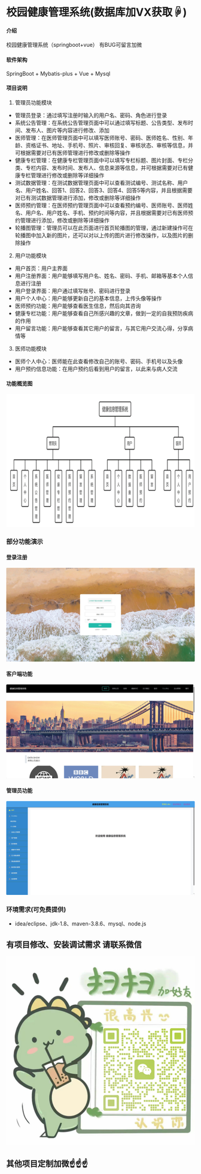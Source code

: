 # 校园健康管理系统(数据库加VX获取☟)

#### 介绍
校园健康管理系统（springboot+vue）
有BUG可留言加微

#### 软件架构
SpringBoot + Mybatis-plus + Vue + Mysql


#### 项目说明

1.  管理员功能模块
- 管理员登录：通过填写注册时输入的用户名、密码、角色进行登录
- 系统公告管理：在系统公告管理页面中可以通过填写标题、公告类型、发布时间、发布人、图片等内容进行修改、添加
- 医师管理：在医师管理页面中可以填写医师账号、密码、医师姓名、性别、年龄、资格证书、地址、手机号、照片、审核回复、审核状态、审核等信息，并可根据需要对已有医师管理进行修改或删除等操作
- 健康专栏管理：在健康专栏管理页面中可以填写专栏标题、图片封面、专栏分类、专栏内容、发布时间、发布人、信息来源等信息，并可根据需要对已有健康专栏管理进行修改或删除等详细操作
- 测试数据管理：在测试数据管理页面中可以查看测试编号、测试名称、用户名、用户姓名、回答1、回答2、回答3、回答4、回答5等内容，并且根据需要对已有测试数据管理进行添加，修改或删除等详细操作
- 医师预约管理：在医师预约管理页面中可以查看预约编号、医师账号、医师姓名、用户名、用户姓名、手机、预约时间等内容，并且根据需要对已有医师预约管理进行添加，修改或删除等详细操作
- 轮播图管理：管理员可以在此页面进行首页轮播图的管理，通过新建操作可在轮播图中加入新的图片，还可以对以上传的图片进行修改操作，以及图片的删除操作
2.  用户功能模块
- 用户首页：用户主界面
- 用户注册界面：用户能够填写用户名、姓名、密码、手机、邮箱等基本个人信息进行注册
- 用户登录界面：用户通过填写账号、密码进行登录
- 用户个人中心：用户能够更新自己的基本信息，上传头像等操作
- 医师预约功能：用户能够查看医生信息，然后向其咨询
- 健康专栏功能：用户能够查看自己所感兴趣的文章，做到一定的自我预防疾病的作用
- 用户留言功能：用户能够查看其它用户的留言，与其它用户交流心得，分享病情等
3.  医师功能模块
- 医师个人中心：医师能在此查看修改自己的账号、密码、手机号以及头像
- 用户预约信息功能：在用户预约后看到用户的留言，以此来与病人交流

#### 功能概览图
![输入图片说明](photo/%E5%8A%9F%E8%83%BD%E6%B5%81%E7%A8%8B%E5%9B%BE.gif)
### 部分功能演示
#### 登录注册
![输入图片说明](photo/%E7%99%BB%E5%BD%95%E6%B3%A8%E5%86%8C.gif)

#### 客户端功能
![输入图片说明](photo/%E5%AE%A2%E6%88%B7%E7%AB%AF%E5%8A%9F%E8%83%BD1.gif)

#### 管理员功能
![输入图片说明](photo/%E7%AE%A1%E7%90%86%E7%AB%AF%E5%8A%9F%E8%83%BD1.gif)

### 环境需求(可免费提供)
- idea/eclipse、jdk-1.8、maven-3.8.6、mysql、node.js


## 有项目修改、安装调试需求 请联系微信
![输入图片说明](photo/0-WeChat.png)

## 其他项目定制加微☝☝☝







